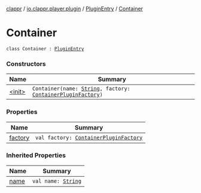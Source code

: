 [clappr](../../../index.md) / [io.clappr.player.plugin](../../index.md) / [PluginEntry](../index.md) / [Container](./index.md)

# Container

`class Container : `[`PluginEntry`](../index.md)

### Constructors

| Name | Summary |
|---|---|
| [&lt;init&gt;](-init-.md) | `Container(name: `[`String`](https://kotlinlang.org/api/latest/jvm/stdlib/kotlin/-string/index.html)`, factory: `[`ContainerPluginFactory`](../../-container-plugin-factory.md)`)` |

### Properties

| Name | Summary |
|---|---|
| [factory](factory.md) | `val factory: `[`ContainerPluginFactory`](../../-container-plugin-factory.md) |

### Inherited Properties

| Name | Summary |
|---|---|
| [name](../name.md) | `val name: `[`String`](https://kotlinlang.org/api/latest/jvm/stdlib/kotlin/-string/index.html) |
